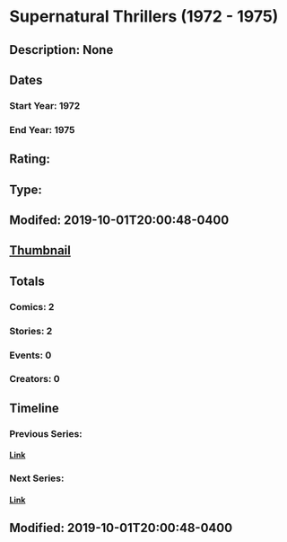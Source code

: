 # Supernatural Thrillers (1972 - 1975)
## Description: None
## Dates
### Start Year: 1972
### End Year: 1975
## Rating: 
## Type: 
## Modifed: 2019-10-01T20:00:48-0400
## [Thumbnail](http://i.annihil.us/u/prod/marvel/i/mg/2/c0/5a8eef8b7b8aa.jpg)
## Totals
### Comics: 2
### Stories: 2
### Events: 0
### Creators: 0
## Timeline
### Previous Series: 
#### [Link]()
### Next Series: 
#### [Link]()
## Modified: 2019-10-01T20:00:48-0400